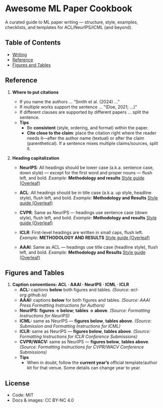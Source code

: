# Awesome ML Paper Cookbook
A curated guide to ML paper writing — structure, style, examples, checklists, and templates for ACL/NeurIPS/ICML (and beyond).

## Table of Contents
- [Writing](#writing)
- [Reference](#reference)
- [Figures and Tables](#figures-and-tables)

## Reference
1. **Where to put citations**
   - If you name the authors … “Smith et al. (2024) …”
   - If multiple works support the sentence … “(Doe, 2021; …)”
   - If different clauses are supported by different papers … split the sentence.
   - **Tips**
     - Be **consistent** (style, ordering, and format) within the paper.
     - **Cite close to the claim**: place the citation right where the reader needs it—after the author name (textual) or after the claim (parenthetical). If a sentence mixes multiple claims/sources, split it.
    
2. **Heading capitalization**
   - **NeurIPS**: All headings should be lower case (a.k.a. sentence case, down style) — except for the first word and proper nouns — flush left, and bold. *Example:* **Methodology and results** [Style guide (Overleaf)](https://www.overleaf.com/latex/templates/neurips-2024/tpsbbrdqcmsh.pdf)

   - **ACL**: All headings should be in title case (a.k.a. up style, headline style), flush left, and bold. *Example:* **Methodology and Results** [Style guide (Overleaf)](https://www.overleaf.com/latex/templates/association-for-computational-linguistics-acl-conference/jvxskxpnznfj.pdf)

   - **CVPR**: Same as NeurIPS — headings use sentence case (down style), flush left, and bold. *Example:* **Methodology and results** [Style guide (Overleaf)](https://www.overleaf.com/latex/templates/cvpr-2022-author-kit/qbmjsdxryffn.pdf)

   - **ICLR**: First-level headings are written in small caps, flush left. *Example:* **METHODOLOGY AND RESULTS** [Style guide (Overleaf)](https://www.overleaf.com/latex/templates/template-for-iclr-2025-conference-submission/gqzkdyycxtvt.pdf)

   - **AAAI**: Same as ACL — headings use title case (headline style), flush left, and bold. *Example:* **Methodology and Results** [Style guide (Overleaf)](https://www.overleaf.com/latex/templates/aaai-press-latex-template/jymjdgdpdmxp.pdf)


## Figures and Tables

1. **Caption conventions: ACL · AAAI · NeurIPS · ICML · ICLR**
   - **ACL:** captions **below** both figures and tables. *(Source: acl-org.github.io)*
   - **AAAI:** captions **below** for both figures and tables. *(Source: AAAI Press Formatting Instructions for Authors)*
   - **NeurIPS:** **figures → below**; **tables → above**. *(Source: Formatting Instructions for NeurIPS)*
   - **ICML:** same as NeurIPS — **figures below**, **tables above**. *(Source: Submission and Formatting Instructions for ICML)*
   - **ICLR:** same as NeurIPS — **figures below**, **tables above**. *(Source: Formatting Instructions for ICLR Conference Submissions)*
   - **CVPR/WACV:** same as NeurIPS — **figures below**, **tables above**. *(Source: Formatting Instructions for CVPR/WACV Conference Submissions)*
   - **Tips**
        - When in doubt, follow the **current year’s** official template/author kit for that venue. Some details can change year to year.

## License
- Code: MIT
- Docs & images: CC BY-NC 4.0
